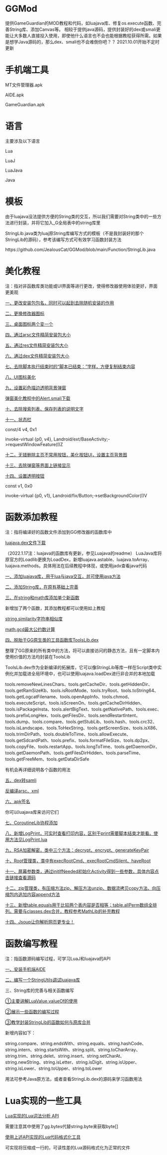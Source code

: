 # GGMod
提供GameGuardian的MOD教程和代码，如luajava库、修复os.execute函数、完善String库、添加Canvas等。
相较于提供java源码，提供封装好的dex或smali更能让大多数人直接投入使用，即使他什么语言也不会也能根据教程获得所需。如果是想学Java源码的，那么dex、smali也不会难倒你吧？？
2021.10.01开始不定时更新

# 手机端工具
<p>MT文件管理器.apk</p>
<p>AIDE.apk</p>
<p>GameGuardian.apk</p>

# 语言
主要涉及以下语言
<p>Lua</p>
<p>LuaJ</p>
<p>LuaJava</p>
<p>Java</p>

# 模板
<p>由于luajava没法提供方便的String类的交互，所以我们需要对String类中的一些方法进行封装，并将它加入_G全局表中的string库里</p>
<p>StringLib.java类为luaj原String库编写方式的模板（不是我封装好的那个StringLib的源码），参考该编写方式可有效学习函数封装方法</p>
<p>https://github.com/JealousCat/GGMod/blob/main/Function/StringLib.java</p>

# 美化教程
注：指对非函数库类功能或UI界面等进行更改，使得修改器使用体验更好，界面更美观

<p><a href="https://alywp.net/35mDO4">一、更改安装包包名，同时可以起到去除随机安装的作用</a></p>
<p><a href="https://alywp.net/5bzBxRoW">二、更换修改器图标</a></p>
<p><a href="https://alywp.net/VYt9B">三、桌面图标两个变一个</a></p>
<p><a href="https://alywp.net/2i2gJg">四、通过arsc文件精简安装包大小</a></p>
<p><a href="https://alywp.net/3olKpw">五、通过res文件精简安装包大小</a></p>
<p><a href="https://alywp.net/46L2QB">六、通过dex文件精简安装包大小</a></p>
<p><a href="https://alywp.net/3FI6PT">七、去除脚本执行结束时的“脚本已结束：”字样，方便复制结束内容</a></p>
<p><a href="https://alywp.net/3mSuk5">八、UI图标美化</a></p>
<p><a href="https://alywp.net/6XmSy4">九、设置彩色描边透明背景弹窗</a></p>
<a href="https://github.com/JealousCat/GGMod/blob/main/beautify/Alert.smali">弹窗美化教程中的Alert.smali下载</a>
<p><a href="https://alywp.net/2EKe3V">十、去除搜索列表、保存列表的说明文字</a></p>
<p><a href="https://alywp.net/4BjGoS">十一、状态栏</a></p>
<p>const/4 v4, 0x1</p>
<p>invoke-virtual {p0, v4}, Landroid/ext/BaseActivity;->requestWindowFeature(I)Z</p>
<p><a href="https://alywp.net/4i8iUT">十二、无错删除主页不常用按钮，美化按钮UI，设置主页背景图</a></p>
<p><a href="https://alywp.net/2TLeyq">十三、去除弹窗等界面上链接显示</a></p>
<p><a href="https://alywp.net/1m2Fj9">十四、设置透明按钮</a></p>
<p>const v1, 0x0</p>
<p></p>
<p>invoke-virtual {p0, v1}, Landroid/fix/Button;->setBackgroundColor(I)V</p>




# 函数添加教程
注：指将编译好的函数文件添加到GG修改器的函数库中
<p><a href="https://github.com/JealousCat/GGMod/blob/main/LuaJava/Luajava.dex">luajava.dex文件下载</a></p>
（2022.1.17注：luajava的函数库有更新，参见Luajava的readme）
LuaJava库将原官方的Loadlib更换为LoadDex，新增luajava.astable、luajava.toArray、luajava.methods。具体用法在后续教程中体现，或使用jadx查看java代码
<p><a href="https://alywp.net/2KzA5a">一、添加luajava库，用于lua与java交互，并可使用java方法</a></p>
<p><a href="https://alywp.net/7I7PeA">二、添加String库，在原有基础上完善</a></p>
<p><a href="https://alywp.net/3uFJjb">三、在string和math库添加单个新函数</a></p>
新增加了两个函数，其添加教程都可以使用如上教程
<p><a href="https://github.com/JealousCat/GGMod/blob/main/Function/StringLib%24similarity.dex">string.similarity字符串相似度</a></p>
<p><a href="https://github.com/JealousCat/GGMod/blob/main/Function/MathLib%24gcd.dex">math.gcd最大公约数计算</a></p>
<p><a href="https://github.com/JealousCat/GGMod/blob/main/dex/ToolsLib.dex">四、脱胎于GG原生类的工具函数库ToolsLib.dex</a></p>
整理了GG原来的所有类中的方法，将可以直接访问的静态方法，且有一定脚本内使用价值的方法均封装在ToolsLib
<p><a href="https://github.com/JealousCat/GGMod/blob/main/dex/ToolsLib.dex"></a>ToolsLib.dex作为全新编译的拓展库，它可以像StringLib等库一样在Script类中实例化并加载进全局环境中，也可以使用luajava.loadDex进行非合并的本地加载</p>
<p>tools.removeNewLinesChars、tools.getCacheDir、tools.getHiddenDir、tools.getRamSizeKb、tools.isRootMode、tools.tryRoot、tools.toString64、tools.getLogcatFilename、tools.openAppInfo、tools.chmod、tools.executeScript、tools.isScreenOn、tools.getCacheDirHidden、tools.isPackageInsta、tools.alertBigText、tools.getNativePath、tools.exec、tools.prefixLongHex、tools.getFilesDir、tools.sendRestartIntent、tools.dump、tools.compare、tools.getStubLib、tools.hash、tools.crc32、tools.isLandscape、tools.ToHexString、tools.getScreenSize、tools.isX86、tools.trimDirPath、tools.doubleToTime、tools.allowExecute、tools.getSdcardPath、tools.prefix、tools.formatFileSize、tools.dp2px、tools.copyFile、tools.restartApp、tools.longToTime、tools.getDaemonDir、tools.getDaemonPath、tools.getFilesDirHidden、tools.parseTime、tools.getFreeMem、tools.getDataDirSafe</p>
有机会再详细说明各个函数的用法

<p><a href="https://github.com/JealousCat/GGMod/blob/main/dex/SmaliManager.dex">五、dex转samli</a></p>
<p><a href="https://github.com/JealousCat/GGMod/blob/main/dex/res.dex">反编译arsc、xml</a></p>
<p><a href="https://github.com/JealousCat/GGMod/blob/main/dex/apksigner.dex">六、apk签名</a></p>
<p>你可以luajava库来访问它们</p>
<p><a href="https://alywp.net/1PsYLn">七、CoroutineLib协程添加</a></p>
<p><a href="https://github.com/JealousCat/GGMod/blob/main/dex/LogPrint.dex">八、新增LogPrint，可实时查看打印内容，区别于print需要脚本结束才能看。使用方法见LogPrint.lua</a></p>
<p><a href="https://github.com/JealousCat/GGMod/blob/main/dex/RSASecurity.smali">九、RSA加密解密，类中三个方法：decrypt、encrypt、generateKeyPair</a></p>
<p><a href="https://github.com/JealousCat/GGMod/blob/main/dex/RootUtil.smali">十、Root管理类，类中有execRootCmd、execRootCmdSilent、haveRoot</a></p>
<p><a href="https://github.com/JealousCat/GGMod/blob/main/dex/ScreenMetrics.smali">十一、屏幕参数类，通过initIfNeeded初始化Activity得到一些参数，具体内容点击链接查看源码</a></p>
<p><a href="https://github.com/JealousCat/GGMod/blob/main/dex/ZipUtil.smali">十二、zip管理类，有压缩方法zip、解压方法unzip、数据流拷贝copy方法、向压缩包内追加内容append方法</a></p>

<p><a href="https://github.com/JealousCat/GGMod/blob/main/dex/TableLib.dex">十三、新增table.equals用于比较两个表内容是否相等；table.allPerm数组全排列。需要与classes.dex合并，教程参考MathLib的补充教程</a></p>

<p><a href="https://github.com/JealousCat/GGMod/blob/main/dex/Jsoup.dex">十四、Jsoup让你解析网页更专业！</a></p>




# 函数编写教程
注：指函数源码编写过程，可学习LuaJ和luajava的API
<p><a href="https://alywp.net/19f22g">一、安装手机端AIDE</a></p>
<p><a href="https://alywp.net/6sngOO">二、编写一个StringUtils调试luajava库</a></p>
三、String库的完善与相关函数编写
<p><a href="https://alywp.net/4woqss">①主要讲解LuaValue.valueOf的使用</a></p>
<p><a href="https://alywp.net/6DceDH">②展示一些函数的编写过程</a></p>
<p><a href="https://alywp.net/7I7PeA">③教学封装StringLib的函数如何与原库合并</a></p>
新增内容如下：
<p></p>string.compare、string.endsWith、string.equals、string.hashCode、string.intern、string.startsWith、string.split、string.toCharArray、string.trim、string.delet、string.insert、string.setCharAt、string.newString、string.isLetter、string.isDigit、string.isUpper、string.isLower、string.toUpper、string.toLower<p></p>
用法可参考Java原方法，或者查看StringLib.dex的源码来学习函数用法

# Lua实现的一些工具
<p><a href="https://github.com/JealousCat/GGMod/blob/main/LuaLexState/lua%E4%BB%A3%E7%A0%81%E5%8E%8B%E7%BC%A9%26%E5%BC%BA%E5%88%B6%E6%A0%BC%E5%BC%8F%E5%8C%960.2.1v.lua">Lua实现的Lua词法分析 API</a></p>
需要注意其中使用了gg.bytes代替string.byte来获取byte[]
<p><a href="https://github.com/JealousCat/GGMod/blob/main/LuaLexState/lua%E4%BB%A3%E7%A0%81%E5%8E%8B%E7%BC%A9%26%E5%BC%BA%E5%88%B6%E6%A0%BC%E5%BC%8F%E5%8C%960.2.1v.lua">使用上述API实现的Lua代码格式化工具</a></p>
可实现将压缩成一行的，可读性差的Lua源码格式化为正常的文件


